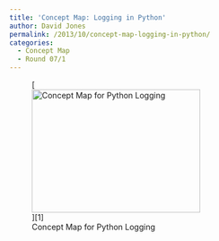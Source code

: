 ```yaml
---
title: 'Concept Map: Logging in Python'
author: David Jones
permalink: /2013/10/concept-map-logging-in-python/
categories:
  - Concept Map
  - Round 07/1
---
```

<figure id="attachment_4872" style="width: 300px;" class="wp-caption alignnone">[<img class="size-medium wp-image-4872" alt="Concept Map for Python Logging" src="http://teaching.software-carpentry.org/wp-content/uploads/2013/10/hw1-300x220.jpg" width="300" height="220" />][1]<figcaption class="wp-caption-text">Concept Map for Python Logging</figcaption></figure>

 [1]: http://teaching.software-carpentry.org/wp-content/uploads/2013/10/hw1.jpg
